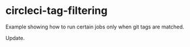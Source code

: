 # circleci-tag-filtering
Example showing how to run certain jobs only when git tags are matched.

Update.